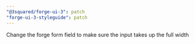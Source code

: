 ```yaml
---
"@3squared/forge-ui-3": patch
"forge-ui-3-styleguide": patch
---
```


Change the forge form field to make sure the input takes up the full width
